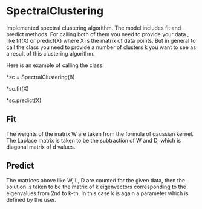 # SpectralClustering
Implemented spectral clustering algorithm. The model includes fit and predict methods. For calling both of them you need to provide your data , like fit(X) or predict(X) where X is the matrix of data points. But in general to call the class you need to provide a number of clusters k you want to see as a result of this clustering algorithm. 

Here is an example of calling the class.

*sc = SpectralClustering(8)

*sc.fit(X)

*sc.predict(X)


## Fit
The weights of the matrix W are taken from the formula of gaussian kernel. The Laplace matrix is taken to be the subtraction of W and D, which is diagonal matrix of d values.
## Predict
The matrices above like W, L, D are counted for the given data, then the solution is taken to be the matrix of k eigenvectors corresponding to the eigenvalues from 2nd to k-th. In this case k is again a parameter which is defined by the user. 

